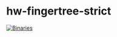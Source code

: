 # hw-fingertree-strict
[![Binaries](https://github.com/haskell-works/hw-fingertree-strict/actions/workflows/haskell.yml/badge.svg)](https://github.com/haskell-works/hw-fingertree-strict/actions/workflows/haskell.yml)

